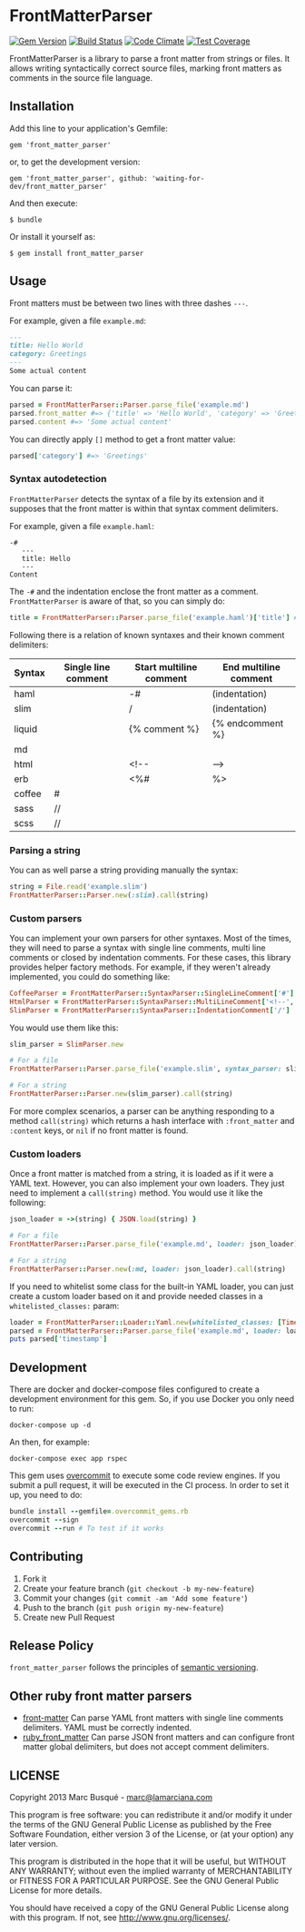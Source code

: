 # FrontMatterParser

[![Gem Version](https://badge.fury.io/rb/front_matter_parser.svg)](https://badge.fury.io/rb/front_matter_parser)
[![Build Status](https://travis-ci.org/waiting-for-dev/front_matter_parser.svg?branch=master)](https://travis-ci.org/waiting-for-dev/front_matter_parser)
[![Code Climate](https://codeclimate.com/github/waiting-for-dev/front_matter_parser/badges/gpa.svg)](https://codeclimate.com/github/waiting-for-dev/front_matter_parser)
[![Test Coverage](https://codeclimate.com/github/waiting-for-dev/front_matter_parser/badges/coverage.svg)](https://codeclimate.com/github/waiting-for-dev/front_matter_parser/coverage)

FrontMatterParser is a library to parse a front matter from strings or files. It allows writing syntactically correct source files, marking front matters as comments in the source file language.

## Installation

Add this line to your application's Gemfile:

    gem 'front_matter_parser'

or, to get the development version:

    gem 'front_matter_parser', github: 'waiting-for-dev/front_matter_parser'

And then execute:

    $ bundle

Or install it yourself as:

    $ gem install front_matter_parser

## Usage

Front matters must be between two lines with three dashes `---`.

For example, given a file `example.md`:

```md
---
title: Hello World
category: Greetings
---
Some actual content
```

You can parse it:

```ruby
parsed = FrontMatterParser::Parser.parse_file('example.md')
parsed.front_matter #=> {'title' => 'Hello World', 'category' => 'Greetings'}
parsed.content #=> 'Some actual content'
```

You can directly apply `[]` method to get a front matter value:

```ruby
parsed['category'] #=> 'Greetings'
```

### Syntax autodetection

`FrontMatterParser` detects the syntax of a file by its extension and it supposes that the front matter is within that syntax comment delimiters.

For example, given a file `example.haml`:

```haml
-#
   ---
   title: Hello
   ---
Content
```

The `-#` and the indentation enclose the front matter as a comment. `FrontMatterParser` is aware of that, so you can simply do:

```ruby
title = FrontMatterParser::Parser.parse_file('example.haml')['title'] #=> 'Hello'
```

Following there is a relation of known syntaxes and their known comment delimiters:

| Syntax | Single line comment | Start multiline comment | End multiline comment  |
| ------ | ------------------- | ----------------------- | ---------------------- |
| haml   |                     | -#                      | (indentation)          |
| slim   |                     | /                       | (indentation)          |
| liquid |                     | {% comment %}           | {% endcomment %}       |
| md     |                     |                         |                        |
| html   |                     | &lt;!--                 | --&gt;                 |
| erb    |                     | &lt;%#                  | %&gt;                  |
| coffee | #                   |                         |                        |
| sass   | //                  |                         |                        |
| scss   | //                  |                         |                        |

### Parsing a string

You can as well parse a string providing manually the syntax:

```ruby
string = File.read('example.slim')
FrontMatterParser::Parser.new(:slim).call(string)
```

### Custom parsers

You can implement your own parsers for other syntaxes. Most of the times, they will need to parse a syntax with single line comments, multi line comments or closed by indentation comments. For these cases, this library provides helper factory methods. For example, if they weren't already implemented, you could do something like:

```ruby
CoffeeParser = FrontMatterParser::SyntaxParser::SingleLineComment['#']
HtmlParser = FrontMatterParser::SyntaxParser::MultiLineComment['<!--', '-->']
SlimParser = FrontMatterParser::SyntaxParser::IndentationComment['/']
```

You would use them like this:

```ruby
slim_parser = SlimParser.new

# For a file
FrontMatterParser::Parser.parse_file('example.slim', syntax_parser: slim_parser)

# For a string
FrontMatterParser::Parser.new(slim_parser).call(string)
```

For more complex scenarios, a parser can be anything responding to a method `call(string)` which returns a hash interface with `:front_matter` and `:content` keys, or `nil` if no front matter is found.

### Custom loaders

Once a front matter is matched from a string, it is loaded as if it were a YAML text. However, you can also implement your own loaders. They just need to implement a `call(string)` method. You would use it like the following:

```ruby
json_loader = ->(string) { JSON.load(string) }

# For a file
FrontMatterParser::Parser.parse_file('example.md', loader: json_loader)

# For a string
FrontMatterParser::Parser.new(:md, loader: json_loader).call(string)
```

If you need to whitelist some class for the built-in YAML loader, you can just create a custom loader based on it and provide needed classes in a `whitelisted_classes:` param:

```ruby
loader = FrontMatterParser::Loader::Yaml.new(whitelisted_classes: [Time])
parsed = FrontMatterParser::Parser.parse_file('example.md', loader: loader)
puts parsed['timestamp']
```

## Development

There are docker and docker-compose files configured to create a development environment for this gem. So, if you use Docker you only need to run:

`docker-compose up -d`

An then, for example:

`docker-compose exec app rspec`

This gem uses [overcommit](https://github.com/brigade/overcommit) to execute some code review engines. If you submit a pull request, it will be executed in the CI process. In order to set it up, you need to do:

```ruby
bundle install --gemfile=.overcommit_gems.rb
overcommit --sign
overcommit --run # To test if it works
```

## Contributing

1. Fork it
2. Create your feature branch (`git checkout -b my-new-feature`)
3. Commit your changes (`git commit -am 'Add some feature'`)
4. Push to the branch (`git push origin my-new-feature`)
5. Create new Pull Request

## Release Policy

`front_matter_parser` follows the principles of [semantic versioning](http://semver.org/).

## Other ruby front matter parsers

* [front-matter](https://github.com/zhaocai/front-matter.rb) Can parse YAML front matters with single line comments delimiters. YAML must be correctly indented.
* [ruby_front_matter](https://github.com/F-3r/ruby_front_matter) Can parse JSON front matters and can configure front matter global delimiters, but does not accept comment delimiters.

## LICENSE

Copyright 2013 Marc Busqué - <marc@lamarciana.com>

This program is free software: you can redistribute it and/or modify
it under the terms of the GNU General Public License as published by
the Free Software Foundation, either version 3 of the License, or
(at your option) any later version.

This program is distributed in the hope that it will be useful,
but WITHOUT ANY WARRANTY; without even the implied warranty of
MERCHANTABILITY or FITNESS FOR A PARTICULAR PURPOSE.  See the
GNU General Public License for more details.

You should have received a copy of the GNU General Public License
along with this program.  If not, see <http://www.gnu.org/licenses/>.
